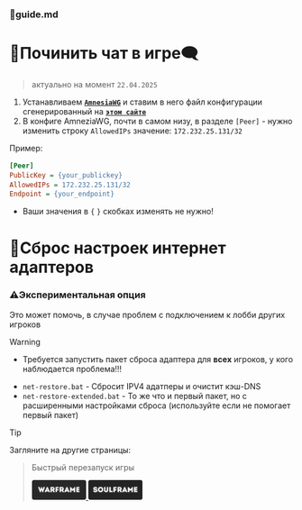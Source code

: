 ### 📕guide.md

# 💬Починить чат в игре🗨️
> актуально на момент `22.04.2025`
1. Устанавливаем [**`AmnesiaWG`**](https://github.com/amnezia-vpn/amneziawg-windows-client/releases) и ставим в него файл конфигурации сгенерированный на [**`этом сайте`**](https://generator-warp.vercel.app)
2. В конфиге AmneziaWG, почти в самом низу, в разделе `[Peer]` - нужно изменить строку `AllowedIPs` значение: `172.232.25.131/32`

Пример:
```ini
[Peer]
PublicKey = {your_publickey}
AllowedIPs = 172.232.25.131/32
Endpoint = {your_endpoint}
```
- Ваши значения в `{` `}` скобках изменять не нужно!

# 🔁Сброс настроек интернет адаптеров
### ⚠️Экспериментальная опция
Это может помочь, в случае проблем с подключением к лобби других игроков

>[!warning]
> - Требуется запустить пакет сброса адаптера для **всех** игроков, у кого наблюдается проблема!!!

- `net-restore.bat` - Сбросит IPV4 адатперы и очистит кэш-DNS
- `net-restore-extended.bat` - То же что и первый пакет, но с расширенными настройками сброса (используйте если не помогает первый пакет)


>[!tip]
>Загляните на другие страницы:
>
> > Быстрый перезапуск игры
> ><p align="left">
> >   <a href="https://github.com/N3M1X10/warframe-batch-tools/blob/master/src/quick-restart/warframe/guide.md">
> >      <img width="96" alt="warframe guide" src="https://github.com/N3M1X10/warframe-batch-tools/blob/master/assets/warframe-badge.png">
> >   </a>
> >  <a href="https://github.com/N3M1X10/warframe-batch-tools/blob/master/src/quick-restart/soulframe/guide.md">
> >      <img width="96" alt="soulframe guide" src="https://github.com/N3M1X10/warframe-batch-tools/blob/master/assets/soulframe-badge.png">
> >   </a>
> ></p>
